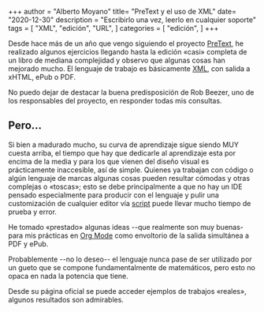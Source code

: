 +++
author = "Alberto Moyano"
title= "PreText y el uso de XML"
date= "2020-12-30"
description = "Escribirlo una vez, leerlo en cualquier soporte"
tags = [
    "XML",
    "edición",
    "URL",
]
categories = [
    "edición",
]
+++

Desde hace más de un año que vengo siguiendo el proyecto [PreText](https://pretextbook.org), he realizado algunos ejercicios llegando hasta la edición «casi» completa de un libro de mediana complejidad y observo que algunas cosas han mejorado mucho. El lenguaje de trabajo es básicamente [XML](https://es.wikipedia.org/wiki/Extensible_Markup_Language), con salida a xHTML, ePub o PDF.

<!--more-->

No puedo dejar de destacar la buena predisposición de Rob Beezer, uno de los responsables del proyecto, en responder todas mis consultas.

## Pero…

Si bien a madurado mucho, su curva de aprendizaje sigue siendo MUY cuesta arriba, el tiempo que hay que dedicarle al aprendizaje esta por encima de la media y para los que vienen del diseño visual es prácticamente inaccesible, así de simple. Quienes ya trabajan con código o algún lenguaje de marcas algunas cosas pueden resultar cómodas y otras complejas o «toscas»; esto se debe principalmente a que no hay un IDE pensado especialmente para producir con el lenguaje y pulir una customización de cualquier editor vía [script](https://es.wikipedia.org/wiki/Script) puede llevar mucho tiempo de prueba y error.

He tomado «prestado» algunas ideas --que realmente son muy buenas- para mis prácticas en [Org Mode](https://orgmode.org) como envoltorio de la salida simultánea a PDF y ePub.

Probablemente --no lo deseo-- el lenguaje nunca pase de ser utilizado por un gueto que se compone fundamentalmente de matemáticos, pero esto no opaca en nada la potencia que tiene.

Desde su página oficial se puede acceder ejemplos de trabajos «reales», algunos resultados son admirables.
